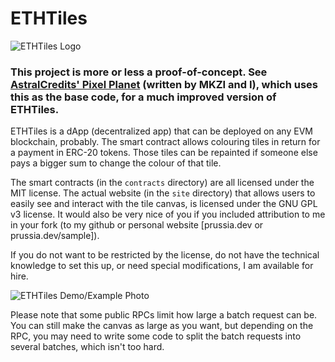 # ETHTiles

![ETHTiles Logo](/images/ethtiles.png)

### This project is more or less a proof-of-concept. See [AstralCredits' Pixel Planet](https://www.astralcredits.xyz/pixels/) (written by MKZI and I), which uses this as the base code, for a much improved version of ETHTiles.

ETHTiles is a dApp (decentralized app) that can be deployed on any EVM blockchain, probably. The smart contract allows colouring tiles in return for a payment in ERC-20 tokens. Those tiles can be repainted if someone else pays a bigger sum to change the colour of that tile.

The smart contracts (in the `contracts` directory) are all licensed under the MIT license. The actual website (in the `site` directory) that allows users to easily see and interact with the tile canvas, is licensed under the GNU GPL v3 license. It would also be very nice of you if you included attribution to me in your fork (to my github or personal website [prussia.dev or prussia.dev/sample]).

If you do not want to be restricted by the license, do not have the technical knowledge to set this up, or need special modifications, I am available for hire.

![ETHTiles Demo/Example Photo](/images/demo.png)

Please note that some public RPCs limit how large a batch request can be. You can still make the canvas as large as you want, but depending on the RPC, you may need to write some code to split the batch requests into several batches, which isn't too hard.
